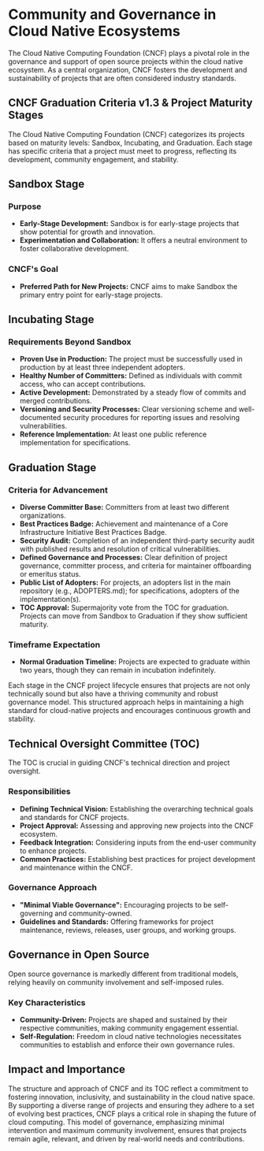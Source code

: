 # Community and Governance in Cloud Native Ecosystems

The Cloud Native Computing Foundation (CNCF) plays a pivotal role in the governance and support of open source projects within the cloud native ecosystem. As a central organization, CNCF fosters the development and sustainability of projects that are often considered industry standards.


## CNCF Graduation Criteria v1.3 & Project Maturity Stages

The Cloud Native Computing Foundation (CNCF) categorizes its projects based on maturity levels: Sandbox, Incubating, and Graduation. Each stage has specific criteria that a project must meet to progress, reflecting its development, community engagement, and stability.

## Sandbox Stage

### Purpose
- **Early-Stage Development:** Sandbox is for early-stage projects that show potential for growth and innovation.
- **Experimentation and Collaboration:** It offers a neutral environment to foster collaborative development.

### CNCF's Goal
- **Preferred Path for New Projects:** CNCF aims to make Sandbox the primary entry point for early-stage projects.

## Incubating Stage

### Requirements Beyond Sandbox
- **Proven Use in Production:** The project must be successfully used in production by at least three independent adopters.
- **Healthy Number of Committers:** Defined as individuals with commit access, who can accept contributions.
- **Active Development:** Demonstrated by a steady flow of commits and merged contributions.
- **Versioning and Security Processes:** Clear versioning scheme and well-documented security procedures for reporting issues and resolving vulnerabilities.
- **Reference Implementation:** At least one public reference implementation for specifications.

## Graduation Stage

### Criteria for Advancement
- **Diverse Committer Base:** Committers from at least two different organizations.
- **Best Practices Badge:** Achievement and maintenance of a Core Infrastructure Initiative Best Practices Badge.
- **Security Audit:** Completion of an independent third-party security audit with published results and resolution of critical vulnerabilities.
- **Defined Governance and Processes:** Clear definition of project governance, committer process, and criteria for maintainer offboarding or emeritus status.
- **Public List of Adopters:** For projects, an adopters list in the main repository (e.g., ADOPTERS.md); for specifications, adopters of the implementation(s).
- **TOC Approval:** Supermajority vote from the TOC for graduation. Projects can move from Sandbox to Graduation if they show sufficient maturity.

### Timeframe Expectation
- **Normal Graduation Timeline:** Projects are expected to graduate within two years, though they can remain in incubation indefinitely.

Each stage in the CNCF project lifecycle ensures that projects are not only technically sound but also have a thriving community and robust governance model. This structured approach helps in maintaining a high standard for cloud-native projects and encourages continuous growth and stability.

## Technical Oversight Committee (TOC)

The TOC is crucial in guiding CNCF's technical direction and project oversight.

### Responsibilities
- **Defining Technical Vision:** Establishing the overarching technical goals and standards for CNCF projects.
- **Project Approval:** Assessing and approving new projects into the CNCF ecosystem.
- **Feedback Integration:** Considering inputs from the end-user community to enhance projects.
- **Common Practices:** Establishing best practices for project development and maintenance within the CNCF.

### Governance Approach
- **"Minimal Viable Governance":** Encouraging projects to be self-governing and community-owned.
- **Guidelines and Standards:** Offering frameworks for project maintenance, reviews, releases, user groups, and working groups.

## Governance in Open Source

Open source governance is markedly different from traditional models, relying heavily on community involvement and self-imposed rules.

### Key Characteristics
- **Community-Driven:** Projects are shaped and sustained by their respective communities, making community engagement essential.
- **Self-Regulation:** Freedom in cloud native technologies necessitates communities to establish and enforce their own governance rules.

## Impact and Importance

The structure and approach of CNCF and its TOC reflect a commitment to fostering innovation, inclusivity, and sustainability in the cloud native space. By supporting a diverse range of projects and ensuring they adhere to a set of evolving best practices, CNCF plays a critical role in shaping the future of cloud computing. This model of governance, emphasizing minimal intervention and maximum community involvement, ensures that projects remain agile, relevant, and driven by real-world needs and contributions.
